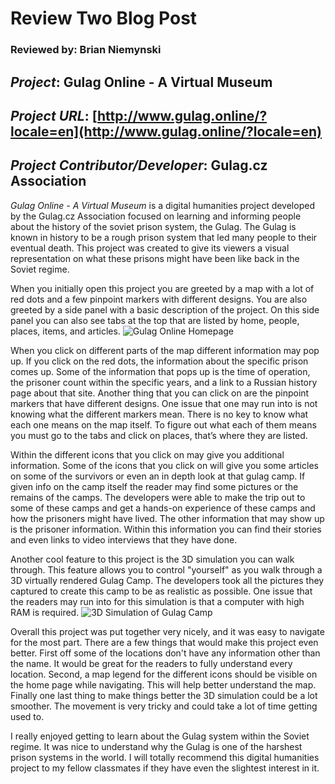 # Review Two Blog Post
### Reviewed by: Brian Niemynski

## *Project*: Gulag Online - A Virtual Museum
## *Project URL*: [http://www.gulag.online/?locale=en](http://www.gulag.online/?locale=en)
## *Project Contributor/Developer*: Gulag.cz Association


*Gulag Online - A Virtual Museum* is a digital humanities project developed by the Gulag.cz Association focused on learning and informing people about the history of the soviet prison system, the Gulag. The Gulag is known in history to be a rough prison system that led many people to their eventual death. This project was created to give its viewers a visual representation on what these prisons might have been like back in the Soviet regime.

When you initially open this project you are greeted by a map with a lot of red dots and a few pinpoint markers with different designs. You are also greeted by a side panel with a basic description of the project. On this side panel you can also see tabs at the top that are listed by home, people, places, items, and articles.
![Gulag Online Homepage](https://bniemynski.github.io/brian-niemynski-cnu/images/Gulag.png)

When you click on different parts of the map different information may pop up. If you click on the red dots, the information about the specific prison comes up. Some of the information that pops up is the time of operation, the prisoner count within the specific years, and a link to a Russian history page about that site. Another thing that you can click on are the pinpoint markers that have different designs. One issue that one may run into is not knowing what the different markers mean. There is no key to know what each one means on the map itself. To figure out what each of them means you must go to the tabs and click on places, that’s where they are listed.

Within the different icons that you click on may give you additional information. Some of the icons that you click on will give you some articles on some of the survivors or even an in depth look at that gulag camp. If given info on the camp itself the reader may find some pictures or the remains of the camps. The developers were able to make the trip out to some of these camps and get a hands-on experience of these camps and how the prisoners might have lived. The other information that may show up is the prisoner information. Within this information you can find their stories and even links to video interviews that they have done.

Another cool feature to this project is the 3D simulation you can walk through. This feature allows you to control "yourself" as you walk through a 3D virtually rendered Gulag Camp. The developers took all the pictures they captured to create this camp to be as realistic as possible. One issue that the readers may run into for this simulation is that a computer with high RAM is required. 
![3D Simulation of Gulag Camp](https://bniemynski.github.io/brian-niemynski-cnu/images/VirtualGulag.png) 

Overall this project was put together very nicely, and it was easy to navigate for the most part. There are a few things that would make this project even better. First off some of the locations don't have any information other than the name. It would be great for the readers to fully understand every location. Second, a map legend for the different icons should be visible on the home page while navigating. This will help better understand the map. Finally one last thing to make things better the 3D simulation could be a lot smoother. The movement is very tricky and could take a lot of time getting used to.

I really enjoyed getting to learn about the Gulag system within the Soviet regime. It was nice to understand why the Gulag is one of the harshest prison systems in the world. I will totally recommend this digital humanities project to my fellow classmates if they have even the slightest interest in it.

